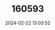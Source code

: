 ---
title: "160593"
category: "Cymothoe caenis"
draft: false
date: 2024-02-22 13:03:52
languages:
  English: ["Common Glider"]
---